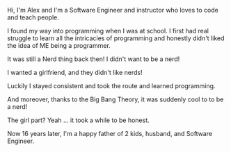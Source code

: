 Hi, I'm Alex and I'm a Software Engineer and instructor who loves to code and teach people.

I found my way into programming when I was at school. I first had real struggle to learn all the 
intricacies of programming and honestly didn't liked the idea of ME being a programmer.

It was still a Nerd thing back then! I didn't want to be a nerd! 

I wanted a girlfriend, and they didn't like nerds!

Luckily I stayed consistent and took the route and learned programming.

And moreover, thanks to the Big Bang Theory, it was suddenly cool to to be a nerd!

The girl part? Yeah ... it took a while to be honest. 

Now 16 years later, I'm a happy father of 2 kids, husband, and Software Engineer.